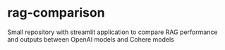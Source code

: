 # rag-comparison
Small repository with streamlit application to compare RAG performance and outputs between OpenAI models and Cohere models
